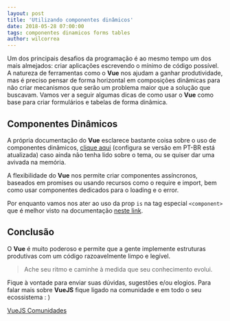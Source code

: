 ```yaml
---
layout: post
title: 'Utilizando componentes dinâmicos'
date: 2018-05-28 07:00:00 
tags: componentes dinamicos forms tables
author: wilcorrea
---
```


Um dos principais desafios da programação é ao mesmo tempo um dos mais almejados: criar aplicações escrevendo o mínimo de código possível.
A natureza de ferramentas como o **Vue** nos ajudam a ganhar produtividade, mas é preciso pensar de forma horizontal em composições dinâmicas para não criar mecanismos que serão um problema maior que a solução que buscavam.
Vamos ver a seguir algumas dicas de como usar o **Vue** como base para criar formulários e tabelas de forma dinâmica.

## Componentes Dinâmicos

A própria documentação do **Vue** esclarece bastante coisa sobre o uso de componentes dinâmicos, [clique aqui](https://vuejs.org/v2/guide/components-dynamic-async.html) (configura se versão em PT-BR está atualizada) caso ainda não tenha lido sobre o tema, ou se quiser dar uma avivada na memória.

A flexibilidade do **Vue** nos permite criar componentes assíncronos, baseados em promises ou usando recursos como o require e import, bem como usar componentes dedicados para o loading e o error.

Por enquanto vamos nos ater ao uso da prop `is` na tag especial `<component>` que é melhor visto na documentação [neste link](https://vuejs.org/v2/guide/components.html#Dynamic-Components).

## Conclusão

O **Vue** é muito poderoso e permite que a gente implemente estruturas produtivas com um código razoavelmente limpo e legível.

> Ache seu ritmo e caminhe à medida que seu conhecimento evolui.

Fique à vontade para enviar suas dúvidas, sugestões e/ou elogios.
Para falar mais sobre **VueJS** fique ligado na comunidade e em todo o seu ecossistema : )

[VueJS Comunidades](https://github.com/vuejs-br/comunidades/blob/master/README.md)
